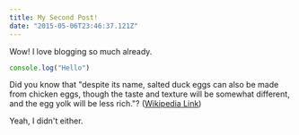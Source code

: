 ```yaml
---
title: My Second Post!
date: "2015-05-06T23:46:37.121Z"
---
```


Wow! I love blogging so much already.

```js
console.log("Hello")
```

Did you know that "despite its name, salted duck eggs can also be made from
chicken eggs, though the taste and texture will be somewhat different, and the
egg yolk will be less rich."?
([Wikipedia Link](http://en.wikipedia.org/wiki/Salted_duck_egg))

Yeah, I didn't either.
